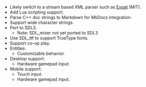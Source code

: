 
- Likely switch to a stream based XML parser such as [Expat](https://libexpat.github.io/) (MIT).
- Add Lua scripting support.
- Parse C++ doc strings to Markdown for MkDocs integration.
- Support wide character strings.
- Port to SDL3.
  - Note: SDL_mixer not yet ported to SDL3
- Use SDL_ttf to support TrueType fonts.
- Support co-op play.
- Entities:
  - Customizable behavior.
- Desktop support:
  - Hardware gamepad input.
- Mobile support:
  - Touch input.
  - Hardware gamepad input.
